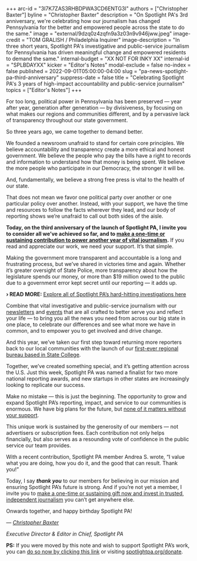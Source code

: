 +++
arc-id = "3I7K7ZAS3RHBDPWA3CD6ENTG3I"
authors = ["Christopher Baxter"]
byline = "Christopher Baxter"
description = "On Spotlight PA's 3rd anniversary, we're celebrating how our journalism has changed Pennsylvania for the better and empowered people across the state to do the same."
image = "external/9dzq0z4zqfn9a3z03n9v946jww.jpeg"
image-credit = "TOM GRALISH / Philadelphia Inquirer"
image-description = "In three short years, Spotlight PA's investigative and public-service journalism for Pennsylvania has driven meaningful change and empowered residents to demand the same."
internal-budget = "XX NOT FOR INKY XX"
internal-id = "SPLBDAYXX"
kicker = "Editor's Notes"
modal-exclude = false
no-index = false
published = 2022-09-01T05:00:00-04:00
slug = "pa-news-spotlight-pa-third-anniversary"
suppress-date = false
title = "Celebrating Spotlight PA's 3 years of high-impact accountability and public-service journalism"
topics = ["Editor's Notes"]
+++

For too long, political power in Pennsylvania has been preserved — year after year, generation after generation — by divisiveness, by focusing on what makes our regions and communities different, and by a pervasive lack of transparency throughout our state government.

So three years ago, we came together to demand better.

We founded a newsroom unafraid to stand for certain core principles. We believe accountability and transparency create a more ethical and honest government. We believe the people who pay the bills have a right to records and information to understand how that money is being spent. We believe the more people who participate in our Democracy, the stronger it will be.

And, fundamentally, we believe a strong free press is vital to the health of our state.

That does not mean we favor one political party over another or one particular policy over another. Instead, with your support, we have the time and resources to follow the facts wherever they lead, and our body of reporting shows we’re unafraid to call out both sides of the aisle.

<b>Today, on the third anniversary of the launch of Spotlight PA, I invite you to consider all we’ve achieved so far, and to </b><a href="http://checkout.fundjournalism.org/memberform?org_id=spotlightpa&campaign=7015G0000013qX9QAI"><b>make a one-time or sustaining contribution to power another year of vital journalism</b></a><b>.</b> If you read and appreciate our work, we need your support. It’s that simple.

<script src="https://www.spotlightpa.org/embed.js" async></script><div data-spl-embed-version="1" data-spl-src="https://www.spotlightpa.org/embeds/donate/?cta_text=SEND%20A%20BIRTHDAY%20GIFT&eyebrow_text=SPOTLIGHT%20PA'S%203RD%20ANNIVERSARY&teaser_text=Help%20expand%20Spotlight%20PA's%20vital%20investigative%20and%20public-service%20journalism%20by%20making%20a%20contribution%20of%20any%20amount%20now."></div>

Making the government more transparent and accountable is a long and frustrating process, but we’ve shared in victories time and again. Whether it’s greater oversight of State Police, more transparency about how the legislature spends our money, or more than $19 million owed to the public due to a government error kept secret until our reporting — it adds up.

<b>› READ MORE:</b> <a href="http://spotlightpa.org/investigations">Explore all of Spotlight PA’s hard-hitting investigations here</a>

Combine that vital investigative and public-service journalism with our <a href="http://spotlightpa.org/newsletters">newsletters</a> and <a href="http://spotlightpa.org/events">events</a> that are all crafted to better serve you and reflect your life — to bring you all the news you need from across our big state in one place, to celebrate our differences and see what more we have in common, and to empower you to get involved and drive change.

And this year, we’ve taken our first step toward returning more reporters back to our local communities with the launch of our <a href="http://spotlightpa.org/statecollege">first-ever regional bureau based in State College</a>.

Together, we’ve created something special, and it’s getting attention across the U.S. Just this week, Spotlight PA was named a finalist for two more national reporting awards, and new startups in other states are increasingly looking to replicate our success.

Make no mistake — this is just the beginning. The opportunity to grow and expand Spotlight PA’s reporting, impact, and service to our communities is enormous. We have big plans for the future, but <a href="http://checkout.fundjournalism.org/memberform?org_id=spotlightpa&campaign=7015G0000013qX9QAI">none of it matters without your support</a>.

This unique work is sustained by the generosity of our members — not advertisers or subscription fees. Each contribution not only helps financially, but also serves as a resounding vote of confidence in the public service our team provides.

With a recent contribution, Spotlight PA member Andrea S. wrote, “I value what you are doing, how you do it, and the good that can result. Thank you!”

Today, I say <i><b>thank you</b></i> to our members for believing in our mission and ensuring Spotlight PA’s future is strong. And if you’re not yet a member, I invite you to <a href="http://checkout.fundjournalism.org/memberform?org_id=spotlightpa&campaign=7015G0000013qX9QAI">make a one-time or sustaining gift now and invest in trusted, independent journalism</a> you can’t get anywhere else.

Onwards together, and happy birthday Spotlight PA!

<i>— </i><a href="mailto:cbaxter@spotlightpa.org" target="_blank"><i>Christopher Baxter</i></a>

<i>Executive Director &amp; Editor in Chief, Spotlight PA</i>

<b>PS:</b> If you were moved by this note and wish to support Spotlight PA’s work, you can <a href="http://checkout.fundjournalism.org/memberform?org_id=spotlightpa&campaign=7015G0000013qX9QAI">do so now by clicking this link</a> or visiting <a href="//spotlightpa.org/donate" target="_blank">spotlightpa.org/donate</a>.

<script src="https://www.spotlightpa.org/embed.js" async></script><div data-spl-embed-version="1" data-spl-src="https://www.spotlightpa.org/embeds/newsletter/"></div>
